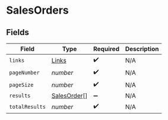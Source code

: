 # SalesOrders


## Fields

| Field                                             | Type                                              | Required                                          | Description                                       |
| ------------------------------------------------- | ------------------------------------------------- | ------------------------------------------------- | ------------------------------------------------- |
| `links`                                           | [Links](../../models/shared/links.md)             | :heavy_check_mark:                                | N/A                                               |
| `pageNumber`                                      | *number*                                          | :heavy_check_mark:                                | N/A                                               |
| `pageSize`                                        | *number*                                          | :heavy_check_mark:                                | N/A                                               |
| `results`                                         | [SalesOrder](../../models/shared/salesorder.md)[] | :heavy_minus_sign:                                | N/A                                               |
| `totalResults`                                    | *number*                                          | :heavy_check_mark:                                | N/A                                               |